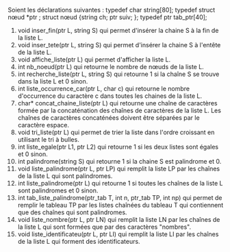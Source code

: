 Soient les déclarations suivantes :
typedef char string[80];
typedef struct nœud *ptr ;
struct nœud {string ch; ptr suiv; };
typedef ptr tab_ptr[40];
1. void inser_fin(ptr L, string S) qui permet d'insérer la chaine S à la fin de la liste L.
2. void inser_tete(ptr L, string S) qui permet d'insérer la chaine S à l'entête de la liste L.
3. void affiche_liste(ptr L) qui permet d'afficher la liste L.
4. int nb_noeud(ptr L) qui retourne le nombre de nœuds de la liste L.
5. int recherche_liste(ptr L, string S) qui retourne 1 si la chaîne S se trouve dans la liste L et 0
sinon.
6. int liste_occurrence_car(ptr L, char c) qui retourne le nombre d'occurrence du caractère c
dans toutes les chaines de la liste L.
7. char* concat_chaine_liste(ptr L) qui retourne une chaîne de caractères formée par la
concaténation des chaînes de caractères de la liste L. Les chaînes de caractères concaténées
doivent être séparées par le caractère espace.
8. void tri_liste(ptr L) qui permet de trier la liste dans l'ordre croissant en utilisant le tri à bulles.
9. int liste_egale(ptr L1, ptr L2) qui retourne 1 si les deux listes sont égales et 0 sinon.
10. int palindrome(string S) qui retourne 1 si la chaine S est palindrome et 0.
11. void liste_palindrome(ptr L, ptr LP) qui remplit la liste LP par les chaînes de la liste L qui
sont palindromes.
12. int liste_palindrome(ptr L) qui retourne 1 si toutes les chaînes de la liste L sont palindromes
et 0 sinon.
13. int tab_liste_palindrome(ptr_tab T, int n, ptr_tab TP, int np) qui permet de remplir le tableau
TP par les listes chaînées du tableau T qui contiennent que des chaînes qui sont palindromes.
14. void liste_nombre(ptr L, ptr LN) qui remplit la liste LN par les chaînes de la liste L qui sont
formées que par des caractères "nombres".
15. void liste_identificateu(ptr L, ptr LI) qui remplit la liste LI par les chaînes de la liste L qui
forment des identificateurs.

